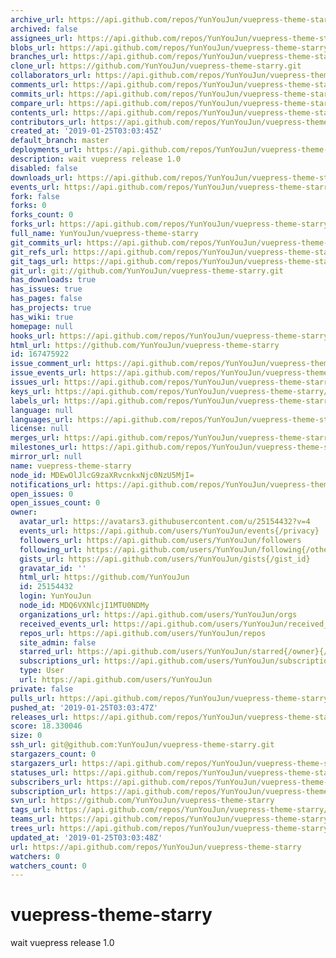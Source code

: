 ```yaml
---
archive_url: https://api.github.com/repos/YunYouJun/vuepress-theme-starry/{archive_format}{/ref}
archived: false
assignees_url: https://api.github.com/repos/YunYouJun/vuepress-theme-starry/assignees{/user}
blobs_url: https://api.github.com/repos/YunYouJun/vuepress-theme-starry/git/blobs{/sha}
branches_url: https://api.github.com/repos/YunYouJun/vuepress-theme-starry/branches{/branch}
clone_url: https://github.com/YunYouJun/vuepress-theme-starry.git
collaborators_url: https://api.github.com/repos/YunYouJun/vuepress-theme-starry/collaborators{/collaborator}
comments_url: https://api.github.com/repos/YunYouJun/vuepress-theme-starry/comments{/number}
commits_url: https://api.github.com/repos/YunYouJun/vuepress-theme-starry/commits{/sha}
compare_url: https://api.github.com/repos/YunYouJun/vuepress-theme-starry/compare/{base}...{head}
contents_url: https://api.github.com/repos/YunYouJun/vuepress-theme-starry/contents/{+path}
contributors_url: https://api.github.com/repos/YunYouJun/vuepress-theme-starry/contributors
created_at: '2019-01-25T03:03:45Z'
default_branch: master
deployments_url: https://api.github.com/repos/YunYouJun/vuepress-theme-starry/deployments
description: wait vuepress release 1.0
disabled: false
downloads_url: https://api.github.com/repos/YunYouJun/vuepress-theme-starry/downloads
events_url: https://api.github.com/repos/YunYouJun/vuepress-theme-starry/events
fork: false
forks: 0
forks_count: 0
forks_url: https://api.github.com/repos/YunYouJun/vuepress-theme-starry/forks
full_name: YunYouJun/vuepress-theme-starry
git_commits_url: https://api.github.com/repos/YunYouJun/vuepress-theme-starry/git/commits{/sha}
git_refs_url: https://api.github.com/repos/YunYouJun/vuepress-theme-starry/git/refs{/sha}
git_tags_url: https://api.github.com/repos/YunYouJun/vuepress-theme-starry/git/tags{/sha}
git_url: git://github.com/YunYouJun/vuepress-theme-starry.git
has_downloads: true
has_issues: true
has_pages: false
has_projects: true
has_wiki: true
homepage: null
hooks_url: https://api.github.com/repos/YunYouJun/vuepress-theme-starry/hooks
html_url: https://github.com/YunYouJun/vuepress-theme-starry
id: 167475922
issue_comment_url: https://api.github.com/repos/YunYouJun/vuepress-theme-starry/issues/comments{/number}
issue_events_url: https://api.github.com/repos/YunYouJun/vuepress-theme-starry/issues/events{/number}
issues_url: https://api.github.com/repos/YunYouJun/vuepress-theme-starry/issues{/number}
keys_url: https://api.github.com/repos/YunYouJun/vuepress-theme-starry/keys{/key_id}
labels_url: https://api.github.com/repos/YunYouJun/vuepress-theme-starry/labels{/name}
language: null
languages_url: https://api.github.com/repos/YunYouJun/vuepress-theme-starry/languages
license: null
merges_url: https://api.github.com/repos/YunYouJun/vuepress-theme-starry/merges
milestones_url: https://api.github.com/repos/YunYouJun/vuepress-theme-starry/milestones{/number}
mirror_url: null
name: vuepress-theme-starry
node_id: MDEwOlJlcG9zaXRvcnkxNjc0NzU5MjI=
notifications_url: https://api.github.com/repos/YunYouJun/vuepress-theme-starry/notifications{?since,all,participating}
open_issues: 0
open_issues_count: 0
owner:
  avatar_url: https://avatars3.githubusercontent.com/u/25154432?v=4
  events_url: https://api.github.com/users/YunYouJun/events{/privacy}
  followers_url: https://api.github.com/users/YunYouJun/followers
  following_url: https://api.github.com/users/YunYouJun/following{/other_user}
  gists_url: https://api.github.com/users/YunYouJun/gists{/gist_id}
  gravatar_id: ''
  html_url: https://github.com/YunYouJun
  id: 25154432
  login: YunYouJun
  node_id: MDQ6VXNlcjI1MTU0NDMy
  organizations_url: https://api.github.com/users/YunYouJun/orgs
  received_events_url: https://api.github.com/users/YunYouJun/received_events
  repos_url: https://api.github.com/users/YunYouJun/repos
  site_admin: false
  starred_url: https://api.github.com/users/YunYouJun/starred{/owner}{/repo}
  subscriptions_url: https://api.github.com/users/YunYouJun/subscriptions
  type: User
  url: https://api.github.com/users/YunYouJun
private: false
pulls_url: https://api.github.com/repos/YunYouJun/vuepress-theme-starry/pulls{/number}
pushed_at: '2019-01-25T03:03:47Z'
releases_url: https://api.github.com/repos/YunYouJun/vuepress-theme-starry/releases{/id}
score: 18.330046
size: 0
ssh_url: git@github.com:YunYouJun/vuepress-theme-starry.git
stargazers_count: 0
stargazers_url: https://api.github.com/repos/YunYouJun/vuepress-theme-starry/stargazers
statuses_url: https://api.github.com/repos/YunYouJun/vuepress-theme-starry/statuses/{sha}
subscribers_url: https://api.github.com/repos/YunYouJun/vuepress-theme-starry/subscribers
subscription_url: https://api.github.com/repos/YunYouJun/vuepress-theme-starry/subscription
svn_url: https://github.com/YunYouJun/vuepress-theme-starry
tags_url: https://api.github.com/repos/YunYouJun/vuepress-theme-starry/tags
teams_url: https://api.github.com/repos/YunYouJun/vuepress-theme-starry/teams
trees_url: https://api.github.com/repos/YunYouJun/vuepress-theme-starry/git/trees{/sha}
updated_at: '2019-01-25T03:03:48Z'
url: https://api.github.com/repos/YunYouJun/vuepress-theme-starry
watchers: 0
watchers_count: 0
---
```


# vuepress-theme-starry
wait vuepress release 1.0
